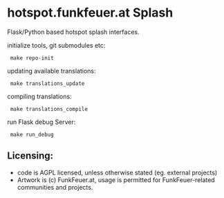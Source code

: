 hotspot.funkfeuer.at Splash
=========

Flask/Python based hotspot splash interfaces.


initialize tools, git submodules etc:
```
 make repo-init
```
updating available translations:
```
 make translations_update
```

compiling translations:
```
 make translations_compile
```

run Flask debug Server:
```
 make run_debug
```

Licensing:
-------
* code is AGPL licensed, unless otherwise stated (eg. external projects)
* Artwork is (c) FunkFeuer.at, usage is permitted for FunkFeuer-related
  communities and projects.